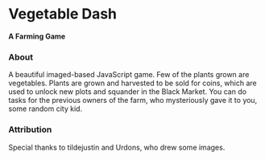 # Vegetable Dash
**A Farming Game**

### About
A beautiful imaged-based JavaScript game. Few of the plants grown are vegetables. Plants are grown and harvested to be sold for coins, which are used to unlock new plots and squander in the Black Market. You can do tasks for the previous owners of the farm, who mysteriously gave it to you, some random city kid.

### Attribution
Special thanks to tildejustin and Urdons, who drew some images.